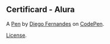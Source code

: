Certificard - Alura
-------------------


A [Pen](https://codepen.io/diegofernandesfeijo/pen/yLgpgKP) by [Diego Fernandes](https://codepen.io/diegofernandesfeijo) on [CodePen](https://codepen.io).

[License](https://codepen.io/diegofernandesfeijo/pen/yLgpgKP/license).